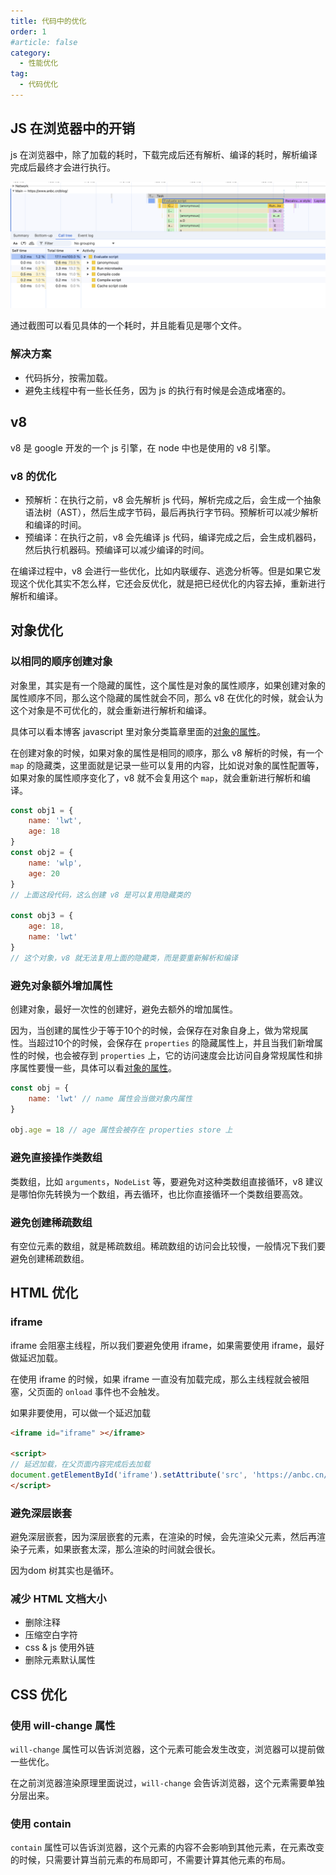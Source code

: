 ```yaml
---
title: 代码中的优化
order: 1
#article: false
category:
  - 性能优化
tag:
  - 代码优化
---
```


## JS 在浏览器中的开销

js 在浏览器中，除了加载的耗时，下载完成后还有解析、编译的耗时，解析编译完成后最终才会进行执行。

![](images/image.png)

通过截图可以看见具体的一个耗时，并且能看见是哪个文件。

### 解决方案

* 代码拆分，按需加载。
* 避免主线程中有一些长任务，因为 js 的执行有时候是会造成堵塞的。


## v8

v8 是 google 开发的一个 js 引擎，在 node 中也是使用的 v8 引擎。

### v8 的优化

* 预解析：在执行之前，v8 会先解析 js 代码，解析完成之后，会生成一个抽象语法树（AST），然后生成字节码，最后再执行字节码。预解析可以减少解析和编译的时间。
* 预编译：在执行之前，v8 会先编译 js 代码，编译完成之后，会生成机器码，然后执行机器码。预编译可以减少编译的时间。

在编译过程中，v8 会进行一些优化，比如内联缓存、逃逸分析等。但是如果它发现这个优化其实不怎么样，它还会反优化，就是把已经优化的内容去掉，重新进行解析和编译。

## 对象优化

### 以相同的顺序创建对象

对象里，其实是有一个隐藏的属性，这个属性是对象的属性顺序，如果创建对象的属性顺序不同，那么这个隐藏的属性就会不同，那么 v8 在优化的时候，就会认为这个对象是不可优化的，就会重新进行解析和编译。

具体可以看本博客 javascript 里对象分类篇章里面的[对象的属性](http://www.anbc.cn/blog/JavaScript/2%E5%AF%B9%E8%B1%A1-Object/1%E5%AF%B9%E8%B1%A1%E7%9A%84%E5%B1%9E%E6%80%A7.html)。

在创建对象的时候，如果对象的属性是相同的顺序，那么 v8 解析的时候，有一个 `map` 的隐藏类，这里面就是记录一些可以复用的内容，比如说对象的属性配置等，如果对象的属性顺序变化了，v8 就不会复用这个 `map`，就会重新进行解析和编译。

```js
const obj1 = {
    name: 'lwt',
    age: 18
}
const obj2 = {
    name: 'wlp',
    age: 20
}
// 上面这段代码，这么创建 v8 是可以复用隐藏类的

const obj3 = {
    age: 18,
    name: 'lwt'
}
// 这个对象，v8 就无法复用上面的隐藏类，而是要重新解析和编译
```

### 避免对象额外增加属性

创建对象，最好一次性的创建好，避免去额外的增加属性。

因为，当创建的属性少于等于10个的时候，会保存在对象自身上，做为常规属性。当超过10个的时候，会保存在 `properties` 的隐藏属性上，并且当我们新增属性的时候，也会被存到 `properties` 上，它的访问速度会比访问自身常规属性和排序属性要慢一些，具体可以看[对象的属性](http://www.anbc.cn/blog/JavaScript/2%E5%AF%B9%E8%B1%A1-Object/1%E5%AF%B9%E8%B1%A1%E7%9A%84%E5%B1%9E%E6%80%A7.html)。

```js 
const obj = {
    name: 'lwt' // name 属性会当做对象内属性
}

obj.age = 18 // age 属性会被存在 properties store 上
```

### 避免直接操作类数组

类数组，比如 `arguments`，`NodeList` 等，要避免对这种类数组直接循环，v8 建议是哪怕你先转换为一个数组，再去循环，也比你直接循环一个类数组要高效。

### 避免创建稀疏数组

有空位元素的数组，就是稀疏数组。稀疏数组的访问会比较慢，一般情况下我们要避免创建稀疏数组。

## HTML 优化

### iframe

iframe 会阻塞主线程，所以我们要避免使用 iframe，如果需要使用 iframe，最好做延迟加载。

在使用 iframe 的时候，如果 iframe 一直没有加载完成，那么主线程就会被阻塞，父页面的 `onload` 事件也不会触发。

如果非要使用，可以做一个延迟加载

```html 
<iframe id="iframe" ></iframe>

<script>
// 延迟加载，在父页面内容完成后去加载
document.getElementById('iframe').setAttribute('src', 'https://anbc.cn/blog')
</script>
```

### 避免深层嵌套

避免深层嵌套，因为深层嵌套的元素，在渲染的时候，会先渲染父元素，然后再渲染子元素，如果嵌套太深，那么渲染的时间就会很长。

因为dom 树其实也是循环。

### 减少 HTML 文档大小

* 删除注释
* 压缩空白字符
* css & js 使用外链
* 删除元素默认属性


## CSS 优化

### 使用 will-change 属性

`will-change` 属性可以告诉浏览器，这个元素可能会发生改变，浏览器可以提前做一些优化。

在之前浏览器渲染原理里面说过，`will-change` 会告诉浏览器，这个元素需要单独分层出来。

### 使用 contain

`contain` 属性可以告诉浏览器，这个元素的内容不会影响到其他元素，在元素改变的时候，只需要计算当前元素的布局即可，不需要计算其他元素的布局。

